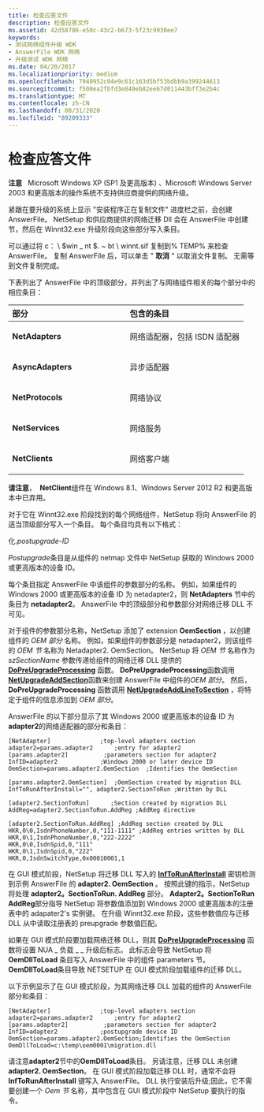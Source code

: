 ```yaml
---
title: 检查应答文件
description: 检查应答文件
ms.assetid: 42d58786-e50c-43c2-b673-5f23c9930ee7
keywords:
- 测试网络组件升级 WDK
- AnswerFile WDK 网络
- 升级测试 WDK 网络
ms.date: 04/20/2017
ms.localizationpriority: medium
ms.openlocfilehash: 7940952c04e9c61c163d5bf53bdbb9a399244613
ms.sourcegitcommit: f500ea2fbfd3e849eb82ee67d011443bff3e2b4c
ms.translationtype: MT
ms.contentlocale: zh-CN
ms.lasthandoff: 08/31/2020
ms.locfileid: "89209333"
---
```

# <a name="examining-the-answerfile"></a>检查应答文件





**注意**   Microsoft Windows XP (SP1 及更高版本) 、Microsoft Windows Server 2003 和更高版本的操作系统不支持供应商提供的网络升级。

 

紧跟在要升级的系统上显示 "安装程序正在复制文件" 进度栏之前，会创建 AnswerFile。 NetSetup 和供应商提供的网络迁移 Dll 会在 AnswerFile 中创建节，然后在 Winnt32.exe 升级阶段向这些部分写入条目。

可以通过将 c： \\ $win \_ nt $. ~ bt \\ winnt.sif 复制到% TEMP% 来检查 AnswerFile。 复制 AnswerFile 后，可以单击 " **取消** " 以取消文件复制。 无需等到文件复制完成。

下表列出了 AnswerFile 中的顶级部分，并列出了与网络组件相关的每个部分中的相应条目：

<table>
<colgroup>
<col width="50%" />
<col width="50%" />
</colgroup>
<thead>
<tr class="header">
<th align="left">部分</th>
<th align="left">包含的条目</th>
</tr>
</thead>
<tbody>
<tr class="odd">
<td align="left"><p><strong>NetAdapters</strong></p></td>
<td align="left"><p>网络适配器，包括 ISDN 适配器</p></td>
</tr>
<tr class="even">
<td align="left"><p><strong>AsyncAdapters</strong></p></td>
<td align="left"><p>异步适配器</p></td>
</tr>
<tr class="odd">
<td align="left"><p><strong>NetProtocols</strong></p></td>
<td align="left"><p>网络协议</p></td>
</tr>
<tr class="even">
<td align="left"><p><strong>NetServices</strong></p></td>
<td align="left"><p>网络服务</p></td>
</tr>
<tr class="odd">
<td align="left"><p><strong>NetClients</strong></p></td>
<td align="left"><p>网络客户端</p></td>
</tr>
</tbody>
</table>

 

**请注意**，  **NetClient**组件在 Windows 8.1、Windows Server 2012 R2 和更高版本中已弃用。

 

对于它在 Winnt32.exe 阶段找到的每个网络组件，NetSetup 将向 AnswerFile 的适当顶级部分写入一个条目。 每个条目均具有以下格式：

化.*postupgrade-ID*

*Postupgrade*条目是从组件的 netmap 文件中 NetSetup 获取的 Windows 2000 或更高版本的设备 ID。

每个条目指定 AnswerFile 中该组件的参数部分的名称。 例如，如果组件的 Windows 2000 或更高版本的设备 ID 为 netadapter2，则 **NetAdapters** 节中的条目为 **netadapter2**。 AnswerFile 中的顶级部分和参数部分对网络迁移 DLL 不可见。

对于组件的参数部分名称，NetSetup 添加了 extension **OemSection** ，以创建组件的 *OEM 部分* 名称。 例如，如果组件的参数部分是 netadapter2，则该组件的 *OEM 节* 名称为 Netadapter2. OemSection。 NetSetup 将 *OEM 节* 名称作为 *szSectionName* 参数传递给组件的网络迁移 DLL 提供的 [**DoPreUpgradeProcessing**](/previous-versions/windows/hardware/network/ff545634(v=vs.85)) 函数。 **DoPreUpgradeProcessing**函数调用[**NetUpgradeAddSection**](/previous-versions/windows/hardware/network/ff559063(v=vs.85))函数来创建 AnswerFile 中组件的*OEM 部分*。 然后， **DoPreUpgradeProcessing** 函数调用 [**NetUpgradeAddLineToSection**](/previous-versions/windows/hardware/network/ff559059(v=vs.85)) ，将特定于组件的信息添加到 *OEM 部分*。

AnswerFile 的以下部分显示了其 Windows 2000 或更高版本的设备 ID 为 **adapter2**的网络适配器的部分和条目：

```INF
[NetAdapter]              ;top-level adapters section
adapter2=params.adapter2      ;entry for adapter2
[params.adapter2]          ;parameters section for adapter2
InfID=adapter2            ;Windows 2000 or later device ID
OemSection=params.adapter2.OemSection  ;Identifies the OemSection

[params.adapter2.OemSection]  ;OemSection created by migration DLL
InfToRunAfterInstall="", adapter2.SectionToRun ;Written by DLL

[adapter2.SectionToRun]      ;Section created by migration DLL
AddReg=adapter2.SectionToRun.AddReg ;AddReg directive

[adapter2.SectionToRun.AddReg] ;AddReg section created by DLL
HKR,0\0,IsdnPhoneNumber,0,"111-1111" ;AddReg entries written by DLL
HKR,0\1,IsdnPhoneNumber,0,"222-2222"
HKR,0\0,IsdnSpid,0,"111"
HKR,0\1,IsdnSpid,0,"222"
HKR,0,IsdnSwitchType,0x00010001,1
```

在 GUI 模式阶段，NetSetup 将迁移 DLL 写入的 [**InfToRunAfterInstall**](/previous-versions/windows/hardware/network/ff559059(v=vs.85)) 密钥检测到示例 AnswerFile 的 **adapter2. OemSection** 。 按照此键的指示，NetSetup 将处理 **adapter2。SectionToRun. AddReg** 部分。 **Adapter2。SectionToRun AddReg**部分指导 NetSetup 将参数值添加到 Windows 2000 或更高版本的注册表中的 adapater2's 实例键。 在升级 Winnt32.exe 阶段，这些参数值应与迁移 DLL 从中读取注册表的 preupgrade 参数值匹配。

如果在 GUI 模式阶段要加载网络迁移 DLL，则其 [**DoPreUpgradeProcessing**](/previous-versions/windows/hardware/network/ff545634(v=vs.85)) 函数将设置 NUA \_ 负载 \_ \_ 升级后标志。 此标志会导致 NetSetup 将 **OemDllToLoad** 条目写入 AnswerFile 中的组件 parameters 节。 **OemDllToLoad**条目导致 NETSETUP 在 GUI 模式阶段加载组件的迁移 DLL。

以下示例显示了在 GUI 模式阶段，为其网络迁移 DLL 加载的组件的 AnswerFile 部分和条目：

```INF
[NetAdapter]              ;top-level adapters section
adapter2=params.adapter2      ;entry for adapter2
[params.adapter2]          ;parameters section for adapter2
InfID=adapter2            ;postupgrade device ID
OemSection=params.adapter2.OemSection;Identifies the OemSection
OemDllToLoad=c:\temp\oem0001\migration.dll
```

请注意**adapter2**节中的**OemDllToLoad**条目。 另请注意，迁移 DLL 未创建 **adapter2. OemSection**。 在 GUI 模式阶段加载迁移 DLL 时，通常不会将 **InfToRunAfterInstall** 键写入 AnswerFile。 DLL 执行安装后升级;因此，它不需要创建一个 *Oem 节* 名称，其中包含在 GUI 模式阶段中 NetSetup 要执行的指令。

 

